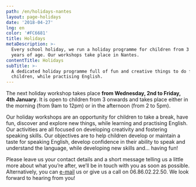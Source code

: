 ```yaml
---
path: /en/holidays-nantes
layout: page-holidays
date: '2018-04-27'
lng: en
color: '#FC6681'
title: Holidays
metaDescription: >-
  Every school holiday, we run a holiday programme for children from 3 to 11
  years of age. Our workshops take place in Nantes.
contentTitle: Holidays
subTitle: >-
  A dedicated holiday programme full of fun and creative things to do for
  children, while practising English.
---
```

The next holiday workshop takes place **from Wednesday, 2nd to Friday, 4th January**. It is open to children from 3 onwards and takes place either in the morning (from 9am to 12pm) or in the afternoon (from 2 to 5pm).  

Our holiday workshops are an opportunity for children to take a break, have fun, discover and explore new things, while learning and practising English. Our activities are all focused on developing creativity and fostering speaking skills. Our objectives are to help children develop or maintain a taste for speaking English, develop confidence in their ability to speak and understand the language, while developing new skills and... having fun!

Please leave us your contact details and a short message telling us a little more about what you’re after, we’ll be in touch with you as soon as possible.  Alternatively, you can [e-mail](mailto:hello@lopenlab.com) us or give us a call on 06.86.02.22.50. We look forward to hearing from you!
